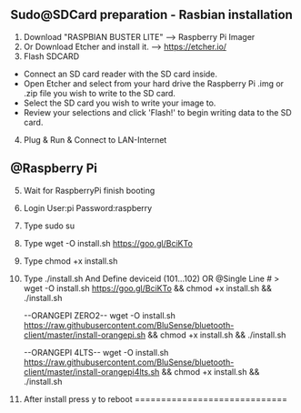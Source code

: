 Sudo@SDCard preparation - Rasbian installation
-----------------------------
1. Download "RASPBIAN BUSTER LITE" --> Raspberry Pi Imager
2. Or Download Etcher and install it. --> https://etcher.io/
3. Flash SDCARD
  - Connect an SD card reader with the SD card inside.
  - Open Etcher and select from your hard drive the Raspberry Pi .img or  .zip file you wish to write to the SD card.
  - Select the SD card you wish to write your image to.
  - Review your selections and click 'Flash!' to begin writing data to the SD card.
4. Plug & Run & Connect to LAN-Internet

@Raspberry Pi
-----------------------------
5. Wait for RaspberryPi finish booting
6. Login User:pi Password:raspberry
7. Type sudo su
9. Type wget -O install.sh https://goo.gl/BciKTo
10. Type chmod +x install.sh
11. Type ./install.sh And Define deviceid (101...102) OR @Single Line # > 
    wget -O install.sh https://goo.gl/BciKTo && chmod +x install.sh && ./install.sh

    --ORANGEPI ZERO2--
    wget -O install.sh https://raw.githubusercontent.com/BluSense/bluetooth-client/master/install-orangepi.sh && chmod +x install.sh && ./install.sh

    --ORANGEPI 4LTS--
    wget -O install.sh https://raw.githubusercontent.com/BluSense/bluetooth-client/master/install-orangepi4lts.sh && chmod +x install.sh && ./install.sh

13. After install press y to reboot
=============================